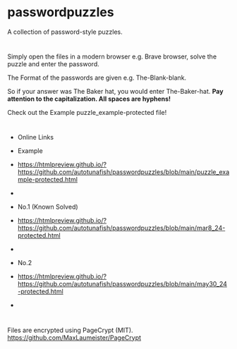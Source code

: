 # passwordpuzzles
A collection of password-style puzzles.
#

Simply open the files in a modern browser e.g. Brave browser, solve the puzzle and enter the password.

The Format of the passwords are given e.g. The-Blank-blank.

So if your answer was The Baker hat, you would enter The-Baker-hat. 
**Pay attention to the capitalization. All spaces are hyphens!**

Check out the Example puzzle_example-protected file!

#
-  Online Links


-  Example 
-  https://htmlpreview.github.io/?https://github.com/autotunafish/passwordpuzzles/blob/main/puzzle_example-protected.html
-
-  No.1   (Known Solved)
-  https://htmlpreview.github.io/?https://github.com/autotunafish/passwordpuzzles/blob/main/mar8_24-protected.html
-  
-  No.2
-  https://htmlpreview.github.io/?https://github.com/autotunafish/passwordpuzzles/blob/main/may30_24-protected.html

-

#

Files are encrypted using PageCrypt (MIT). https://github.com/MaxLaumeister/PageCrypt
